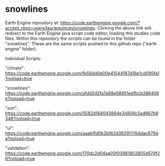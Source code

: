 # snowlines

Earth Engine repository at: https://code.earthengine.google.com/?accept_repo=users/lauriequincey/snowlines.
Clicking the above link will redirect to the Earth Engine java script code editor, loading this studies code files. Within this repository the scripts can be found in the folder "snowlines". These are the same scripts pushed to this github repo ("earth engine" folder).


Individual Scripts:

"climate": https://code.earthengine.google.com/fb56dd0e00e41544187d18e1cd095fa1?noload=true

"snowlines": https://code.earthengine.google.com/afdd2d2fa7a88e58851ed1bcb286406e?noload=true

"sun": https://code.earthengine.google.com/5582d164043884e34809c5ad967b9346?noload=true

"ui": https://code.earthengine.google.com/aaab1fd0b2b162d362911784dac679da?noload=true

"validation": https://code.earthengine.google.com/170dc2d04aa05f03981802805d579f26?noload=true
